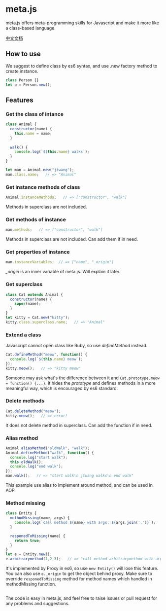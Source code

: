 # meta.js
meta.js offers meta-programming skills for Javascript and make it more like a class-based language.

[中文文档](README_chn.md)

## How to use
We suggest to define class by es6 syntax, and use .new factory method to create instance.
``` javascript
class Person {}
let p = Person.new();
```

## Features
### Get the class of intance
``` javascript
class Animal {
  constructor(name) {
    this.name = name;
  }
  
  walk() {
    console.log(`${this.name} walks`);
  }
}

let man = Animal.new("jtwang");
man.class.name;   // => "Animal"
```

### Get instance methods of class
``` javascript
Animal.instanceMethods;   // => ["constructor", "walk"]
```
Methods in superclass are not included.

### Get methods of instance
``` javascript
man.methods;   // => ["constructor", "walk"]
```
Methods in superclass are not included. Can add them if in need.

### Get properties of instance
``` javascript
man.instanceVariables;  // => ["name", "_origin"]
```
*_origin* is an inner variable of meta.js. Will explain it later.

### Get superclass
``` javascript
class Cat extends Animal {
  constructor(name) {
    super(name);
  }
}
let kitty = Cat.new("kitty");
kitty.class.superclass.name;   // => "Animal"
```

### Extend a class
Javascript cannot open class like Ruby, so use *defineMethod* instead.
``` javascript
Cat.defineMethod("meow", function() {
  console.log(`${this.name} meow`);
});
kitty.meow();   // => "kitty meow"
```
Someone may ask what's the difference between it and `Cat.prototype.meow = function() {...}`. It hides the *prototype* and defines methods in a more meaningful way, which is encouraged by es6 standard.

### Delete methods
``` javascript
Cat.deleteMethod("meow");
kitty.meow();   // => error!
```
It does not delete method in superclass. Can add the function if in need.

### Alias method
``` javascript
Animal.aliasMethod("oldWalk", "walk");
Animal.defineMethod("walk", function() {
  console.log("start walk");
  this.oldWalk();
  console.log("end walk");
});
man.walk();   // => "start walk\n jtwang walks\n end walk"
```
This example use alias to implement around method, and can be used in AOP.

### Method missing
``` javascript
class Entity {
  methodMissing(name, args) {
    console.log(`call method ${name} with args: ${args.join(',')}`);
  }

  responedToMissing(name) {
    return true;
  }
}
let e = Entity.new();
e.arbitrarymethod(1,2,3);   // => "call method arbitrarymethod with args: 1,2,3"
```
It's implemented by Proxy in es6, so use `new Entity()` will lose this feature. You can also use `e._origin` to get the object behind proxy.
Make sure to override `responedToMissing` method for method names which handled in methodMissing function.

##  
The code is easy in meta.js, and feel free to raise issues or pull request for any problems and suggestions.
